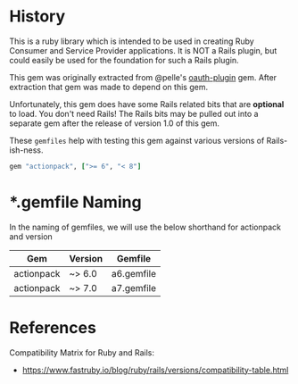 # History

This is a ruby library which is intended to be used in creating Ruby Consumer
and Service Provider applications. It is NOT a Rails plugin, but could easily
be used for the foundation for such a Rails plugin.

This gem was originally extracted from @pelle's [oauth-plugin](https://github.com/pelle/oauth-plugin)
gem. After extraction that gem was made to depend on this gem.

Unfortunately, this gem does have some Rails related bits that are
**optional** to load. You don't need Rails! The Rails bits may be pulled out
into a separate gem after the release of version 1.0 of this gem.

These `gemfiles` help with testing this gem against various versions of Rails-ish-ness.

```ruby
gem "actionpack", [">= 6", "< 8"]
```

# *.gemfile Naming

In the naming of gemfiles, we will use the below shorthand for actionpack and version

| Gem        | Version | Gemfile    |
|------------|---------|------------|
| actionpack | ~> 6.0  | a6.gemfile |
| actionpack | ~> 7.0  | a7.gemfile |

# References

Compatibility Matrix for Ruby and Rails:
* https://www.fastruby.io/blog/ruby/rails/versions/compatibility-table.html
